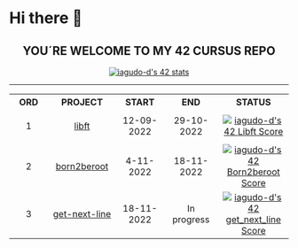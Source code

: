 # Hi there 👋

<!--
**iagudo-d/iagudo-d** is a ✨ _special_ ✨ repository because its `README.md` (this file) appears on your GitHub profile.

Here are some ideas to get you started:

- 🔭 I’m currently working on ...
- 🌱 I’m currently learning ...
- 👯 I’m looking to collaborate on ...
- 🤔 I’m looking for help with ...
- 💬 Ask me about ...
- 📫 How to reach me: ...
- 😄 Pronouns: ...
- ⚡ Fun fact: ...
-->

<div align="center">
    	<h2>YOU´RE WELCOME TO MY 42 CURSUS REPO</h2>
	<a href="https://github.com/JaeSeoKim/badge42">
		<img src="https://badge42.vercel.app/api/v2/cl9rdmy0a01200fmjpfovzlpl/stats?cursusId=21&coalitionId=64" alt="iagudo-d's 42 stats" />
	</a>
</div>

-------------------------------------------------------------

<div align="center">
	<table>
		<tr>
			<th width="200px" align="center">ORD</td>
			<th width="200px" align="center">PROJECT</td>
			<th width="200px" align="center">START</td>
			<th width="200px" align="center">END</td>
			<th width="200px" align="center">STATUS</td>
		</tr>
		<tr>
			<td align="center">1</td>
			<td align="center">
				<a href="https://github.com/iagudo-d/01_libft">libft</a>
			</td>
			<td align="center">12-09-2022</td>
			<td align="center">29-10-2022</td>
			<td align="center" vertical-align="top" height="60px" >
	    			<a href="https://github.com/JaeSeoKim/badge42">
					<img src="https://badge42.vercel.app/api/v2/cl9rdmy0a01200fmjpfovzlpl/project/2788703" alt="iagudo-d's 42 Libft Score" />
				</a>
            		</td>
		</tr>
		<tr>
			<td align="center">2</td>
			<td align="center">
				<a href="https://github.com/iagudo-d/born2beroot">born2beroot</a>
			</td>
			<td align="center">4-11-2022</td>
			<td align="center">18-11-2022</td>
			<td align="center" vertical-align="top" height="60px" >
				<a href="https://github.com/JaeSeoKim/badge42">
					<img src="https://badge42.vercel.app/api/v2/cl9rdmy0a01200fmjpfovzlpl/project/2873905" alt="iagudo-d's 42 Born2beroot Score" />
				</a>
            		</td>
		</tr>
		<tr>
			<td align="center">3</td>
			<td align="center">
				<a href="https://github.com/iagudo-d/03_get_next_line">get-next-line</a>
			</td>
			<td align="center">18-11-2022</td>
			<td align="center">In progress</td>
			<td align="center" vertical-align="top" height="60px" >
				<a href="https://github.com/JaeSeoKim/badge42">
					<img src="https://badge42.vercel.app/api/v2/cl9rdmy0a01200fmjpfovzlpl/project/2883987" alt="iagudo-d's 42 get_next_line Score" />
				</a>
            		</td>
		</tr>
	</table>
</div>
